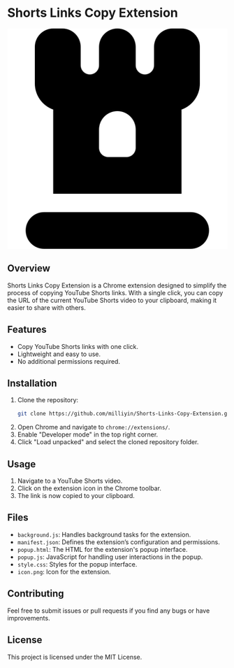 # Shorts Links Copy Extension

![icon](icon.png)

## Overview
Shorts Links Copy Extension is a Chrome extension designed to simplify the process of copying YouTube Shorts links. With a single click, you can copy the URL of the current YouTube Shorts video to your clipboard, making it easier to share with others.

## Features
- Copy YouTube Shorts links with one click.
- Lightweight and easy to use.
- No additional permissions required.

## Installation
1. Clone the repository: 
   ```sh
   git clone https://github.com/milliyin/Shorts-Links-Copy-Extension.git
   ```
2. Open Chrome and navigate to `chrome://extensions/`.
3. Enable "Developer mode" in the top right corner.
4. Click "Load unpacked" and select the cloned repository folder.

## Usage
1. Navigate to a YouTube Shorts video.
2. Click on the extension icon in the Chrome toolbar.
3. The link is now copied to your clipboard.

## Files
- `background.js`: Handles background tasks for the extension.
- `manifest.json`: Defines the extension’s configuration and permissions.
- `popup.html`: The HTML for the extension's popup interface.
- `popup.js`: JavaScript for handling user interactions in the popup.
- `style.css`: Styles for the popup interface.
- `icon.png`: Icon for the extension.

## Contributing
Feel free to submit issues or pull requests if you find any bugs or have improvements.

## License
This project is licensed under the MIT License.
